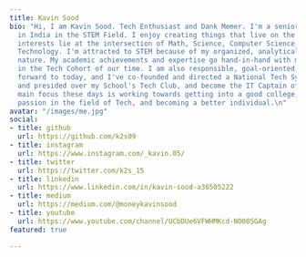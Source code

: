 ```yaml
---
title: Kavin Sood
bio: "Hi, I am Kavin Sood. Tech Enthusiast and Dank Memer. I'm a senior in High School
  in India in the STEM Field. I enjoy creating things that live on the internet. \n\nMy
  interests lie at the intersection of Math, Science, Computer Science, and Information
  Technology. I'm attracted to STEM because of my organized, analytical, and goal-oriented
  nature. My academic achievements and expertise go hand-in-hand with my active participation
  in the Tech Cohort of our time. I am also responsible, goal-oriented, and very open-minded.\n\nFast
  forward to today, and I've co-founded and directed a National Tech Symposium, founded
  and presided over my School's Tech Club, and become the IT Captain of my School.\n\nMy
  main focus these days is working towards getting into a good college, pursuing my
  passion in the field of Tech, and becoming a better individual.\n"
avatar: "/images/me.jpg"
social:
- title: github
  url: https://github.com/k2s09
- title: instagram
  url: https://www.instagram.com/_kavin.05/
- title: twitter
  url: https://twitter.com/k2s_15
- title: linkedin
  url: https://www.linkedin.com/in/kavin-sood-a36505222
- title: medium
  url: https://medium.com/@moneykavinsood
- title: youtube
  url: https://www.youtube.com/channel/UCbDUe6VFWHMKcd-NO00SGAg
featured: true

---
```

